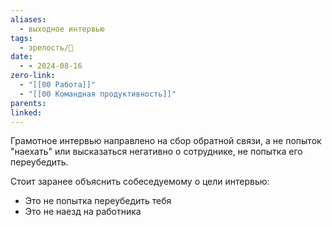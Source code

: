```yaml
---
aliases:
  - выходное интервью
tags:
  - зрелость/🌱
date:
  - - 2024-08-16
zero-link:
  - "[[00 Работа]]"
  - "[[00 Командная продуктивность]]"
parents: 
linked:
---
```

Грамотное интервью направлено на сбор обратной связи, а не попыток "наехать" или высказаться негативно о сотруднике, не попытка его переубедить.

Стоит заранее объяснить собеседуемому о цели интервью:
- Это не попытка переубедить тебя
- Это не наезд на работника